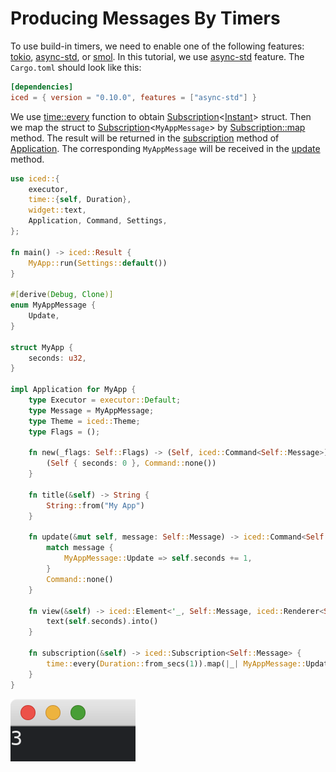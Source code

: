 # Producing Messages By Timers

To use build-in timers, we need to enable one of the following features: [tokio](https://docs.rs/crate/iced/latest/features#tokio), [async-std](https://docs.rs/crate/iced/latest/features#async-std), or [smol](https://docs.rs/crate/iced/latest/features#smol).
In this tutorial, we use [async-std](https://docs.rs/crate/iced/latest/features#async-std) feature.
The `Cargo.toml` should look like this:

```toml
[dependencies]
iced = { version = "0.10.0", features = ["async-std"] }
```

We use [time::every](https://docs.iced.rs/iced/time/fn.every.html) function to obtain [Subscription](https://docs.iced.rs/iced/struct.Subscription.html)\<[Instant](https://docs.iced.rs/iced/time/struct.Instant.html)> struct.
Then we map the struct to [Subscription](https://docs.iced.rs/iced/struct.Subscription.html)\<`MyAppMessage`> by [Subscription::map](https://docs.iced.rs/iced/struct.Subscription.html#method.map) method.
The result will be returned in the [subscription](https://docs.iced.rs/iced/application/trait.Application.html#method.subscription) method of [Application](https://docs.iced.rs/iced/application/trait.Application.html).
The corresponding `MyAppMessage` will be received in the [update](https://docs.iced.rs/iced/application/trait.Application.html#tymethod.update) method.

```rust
use iced::{
    executor,
    time::{self, Duration},
    widget::text,
    Application, Command, Settings,
};

fn main() -> iced::Result {
    MyApp::run(Settings::default())
}

#[derive(Debug, Clone)]
enum MyAppMessage {
    Update,
}

struct MyApp {
    seconds: u32,
}

impl Application for MyApp {
    type Executor = executor::Default;
    type Message = MyAppMessage;
    type Theme = iced::Theme;
    type Flags = ();

    fn new(_flags: Self::Flags) -> (Self, iced::Command<Self::Message>) {
        (Self { seconds: 0 }, Command::none())
    }

    fn title(&self) -> String {
        String::from("My App")
    }

    fn update(&mut self, message: Self::Message) -> iced::Command<Self::Message> {
        match message {
            MyAppMessage::Update => self.seconds += 1,
        }
        Command::none()
    }

    fn view(&self) -> iced::Element<'_, Self::Message, iced::Renderer<Self::Theme>> {
        text(self.seconds).into()
    }

    fn subscription(&self) -> iced::Subscription<Self::Message> {
        time::every(Duration::from_secs(1)).map(|_| MyAppMessage::Update)
    }
}
```

![Producing messages by timers](./pic/producing_messages_by_timers.png)
